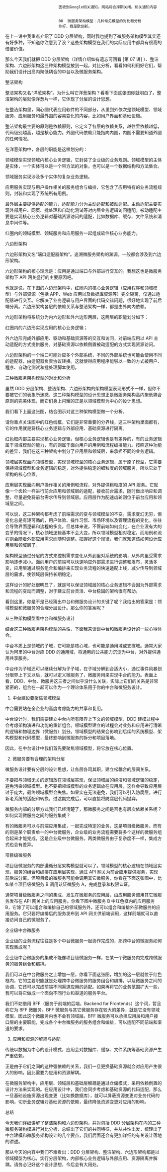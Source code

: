 
                            
                            因收到Google相关通知，网站将会择期关闭。相关通知内容
                            
                            
                            08  微服务架构模型：几种常见模型的对比和分析
                            你好，我是欧创新。

在上一讲中我重点介绍了 DDD 分层架构，同时我也提到了微服务架构模型其实还有好多种，不知道你注意到了没？这些架构模型在我们的实际应用中都具有很高的借鉴价值。

那么今天我们就把 DDD 分层架构（详情介绍如有遗忘可回看 [第 07 讲] ）、整洁架构、六边形架构这三种架构模型放到一起，对比分析，看看如何利用好它们，帮助我们设计出高内聚低耦合的中台以及微服务架构。

整洁架构

整洁架构又名“洋葱架构”。为什么叫它洋葱架构？看看下面这张图你就明白了。整洁架构的层就像洋葱片一样，它体现了分层的设计思想。

在整洁架构里，同心圆代表应用软件的不同部分，从里到外依次是领域模型、领域服务、应用服务和最外围的容易变化的内容，比如用户界面和基础设施。

整洁架构最主要的原则是依赖原则，它定义了各层的依赖关系，越往里依赖越低，代码级别越高，越是核心能力。外圆代码依赖只能指向内圆，内圆不需要知道外圆的任何情况。



在洋葱架构中，各层的职能是这样划分的：

领域模型实现领域内核心业务逻辑，它封装了企业级的业务规则。领域模型的主体是实体，一个实体可以是一个带方法的对象，也可以是一个数据结构和方法集合。

领域服务实现涉及多个实体的复杂业务逻辑。

应用服务实现与用户操作相关的服务组合与编排，它包含了应用特有的业务流程规则，封装和实现了系统所有用例。

最外层主要提供适配的能力，适配能力分为主动适配和被动适配。主动适配主要实现外部用户、网页、批处理和自动化测试等对内层业务逻辑访问适配。被动适配主要是实现核心业务逻辑对基础资源访问的适配，比如数据库、缓存、文件系统和消息中间件等。

红圈内的领域模型、领域服务和应用服务一起组成软件核心业务能力。

六边形架构

六边形架构又名“端口适配器架构”。追溯微服务架构的渊源，一般都会涉及到六边形架构。

六边形架构的核心理念是：应用是通过端口与外部进行交互的。我想这也是微服务架构下 API 网关盛行的主要原因吧。

也就是说，在下图的六边形架构中，红圈内的核心业务逻辑（应用程序和领域模型）与外部资源（包括 APP、Web 应用以及数据库资源等）完全隔离，仅通过适配器进行交互。它解决了业务逻辑与用户界面的代码交错问题，很好地实现了前后端分离。六边形架构各层的依赖关系与整洁架构一样，都是由外向内依赖。



六边形架构将系统分为内六边形和外六边形两层，这两层的职能划分如下：

红圈内的六边形实现应用的核心业务逻辑；

外六边形完成外部应用、驱动和基础资源等的交互和访问，对前端应用以 API 主动适配的方式提供服务，对基础资源以依赖倒置被动适配的方式实现资源访问。

六边形架构的一个端口可能对应多个外部系统，不同的外部系统也可能会使用不同的适配器，由适配器负责协议转换。这就使得应用程序能够以一致的方式被用户、程序、自动化测试和批处理脚本使用。

三种微服务架构模型的对比和分析

虽然 DDD 分层架构、整洁架构、六边形架构的架构模型表现形式不一样，但你不要被它们的表象所迷惑，这三种架构模型的设计思想正是微服务架构高内聚低耦合原则的完美体现，而它们身上闪耀的正是以领域模型为中心的设计思想。



我们看下上面这张图，结合图示对这三种架构模型做一个分析。

请你重点关注图中的红色线框，它们是非常重要的分界线，这三种架构里面都有，它的作用就是将核心业务逻辑与外部应用、基础资源进行隔离。

红色框内部主要实现核心业务逻辑，但核心业务逻辑也是有差异的，有的业务逻辑属于领域模型的能力，有的则属于面向用户的用例和流程编排能力。按照这种功能的差异，我们在这三种架构中划分了应用层和领域层，来承担不同的业务逻辑。

领域层实现面向领域模型，实现领域模型的核心业务逻辑，属于原子模型，它需要保持领域模型和业务逻辑的稳定，对外提供稳定的细粒度的领域服务，所以它处于架构的核心位置。

应用层实现面向用户操作相关的用例和流程，对外提供粗粒度的 API 服务。它就像一个齿轮一样进行前台应用和领域层的适配，接收前台需求，随时做出响应和调整，尽量避免将前台需求传导到领域层。应用层作为配速齿轮则位于前台应用和领域层之间。

可以说，这三种架构都考虑了前端需求的变与领域模型的不变。需求变幻无穷，但变化总是有矩可循的，用户体验、操作习惯、市场环境以及管理流程的变化，往往会导致界面逻辑和流程的多变。但总体来说，不管前端如何变化，在企业没有大的变革的情况下，核心领域逻辑基本不会大变，所以领域模型相对稳定，而用例和流程则会随着外部应用需求而随时调整。把握好这个规律，我们就知道该如何设计应用层和领域层了。

架构模型通过分层的方式来控制需求变化从外到里对系统的影响，从外向里受需求影响逐步减小。面向用户的前端可以快速响应外部需求进行调整和发布，灵活多变，应用层通过服务组合和编排来实现业务流程的快速适配上线，减少传导到领域层的需求，使领域层保持长期稳定。

这样设计的好处很明显了，就是可以保证领域层的核心业务逻辑不会因为外部需求和流程的变动而调整，对于建立前台灵活、中台稳固的架构很有帮助。

看到这里，你是不是已经猜出中台和微服务设计的关键了呢？我给出的答案是：领域模型和微服务的合理分层设计。那么你的答案呢？

从三种架构模型看中台和微服务设计

结合这三种微服务架构模型的共性，下面我来谈谈中台和微服务设计的一些心得体会。

中台本质上是领域的子域，它可能是核心域，也可能是通用域或支撑域。通常大家认为阿里的中台对应 DDD 的通用域，将通用的公共能力沉淀为中台，对外提供通用共享服务。

中台作为子域还可以继续分解为子子域，在子域分解到合适大小，通过事件风暴划分限界上下文以后，就可以定义微服务了，微服务用来实现中台的能力。表面上看，DDD、中台、微服务这三者之间似乎没什么关联，实际上它们的关系是非常紧密的，组合在一起可以作为一个理论体系用于你的中台和微服务设计。

1. 中台建设要聚焦领域模型

中台需要站在全企业的高度考虑能力的共享和复用。

中台设计时，我们需要建立中台内所有限界上下文的领域模型，DDD 建模过程中会考虑架构演进和功能的重新组合。领域模型建立的过程会对业务和应用进行清晰的逻辑和物理边界（微服务）划分。领域模型的结果会影响到后续的系统模型、架构模型和代码模型，最终影响到微服务的拆分和项目落地。

因此，在中台设计中我们首先要聚焦领域模型，将它放在核心位置。

2. 微服务要有合理的架构分层

微服务设计要有分层的设计思想，让各层各司其职，建立松耦合的层间关系。

不要把与领域无关的逻辑放在领域层实现，保证领域层的纯洁和领域逻辑的稳定，避免污染领域模型。也不要把领域模型的业务逻辑放在应用层，这样会导致应用层过于庞大，最终领域模型会失焦。如果实在无法避免，我们可以引入防腐层，进行新老系统的适配和转换，过渡期完成后，可以直接将防腐层代码抛弃。

微服务内部的分层方式我们已经清楚了，那微服务之间是否也有层次依赖关系呢？如何实现微服务之间的服务集成？

有的微服务可以与前端应用集成，一起完成特定的业务，这是项目级微服务。而有的则是某个职责单一的中台微服务，企业级的业务流程需要将多个这样的微服务组合起来才能完成，这是企业级中台微服务。两类微服务由于复杂度不一样，集成方式也会有差异。

项目级微服务

项目级微服务的内部遵循分层架构模型就可以了。领域模型的核心逻辑在领域层实现，服务的组合和编排在应用层实现，通过 API 网关为前台应用提供服务，实现前后端分离。但项目级的微服务可能会调用其它微服务，你看在下面这张图中，比如某个项目级微服务 B 调用认证微服务 A，完成登录和权限认证。

通常项目级微服务之间的集成，发生在微服务的应用层，由应用服务调用其它微服务发布在 API 网关上的应用服务。你看下图中微服务 B 中红色框内的应用服务 B，它除了可以组合和编排自己的领域服务外，还可以组合和编排外部微服务的应用服务。它只要将编排后的服务发布到 API 网关供前端调用，这样前端就可以直接访问自己的微服务了。



企业级中台微服务

企业级的业务流程往往是多个中台微服务一起协作完成的，那跨中台的微服务如何实现集成呢？

企业级中台微服务的集成不能像项目级微服务一样，在某一个微服务内完成跨微服务的服务组合和编排。

我们可以在中台微服务之上增加一层，你看下面这张图，增加的这一层就位于红色框内，它的主要职能就是处理跨中台微服务的服务组合和编排，以及微服务之间的协调，它还可以完成前端不同渠道应用的适配。如果再将它的业务范围扩大一些，我可以将它做成一个面向不同行业和渠道的服务平台。

我们不妨借用 BFF（服务于前端的后端，Backend for Frontends）这个词，暂且称它为 BFF 微服务。BFF 微服务与其它微服务存在较大的差异，就是它没有领域模型，因此这个微服务内也不会有领域层。BFF 微服务可以承担应用层和用户接口层的主要职能，完成各个中台微服务的服务组合和编排，可以适配不同前端和渠道的要求。



3. 应用和资源的解耦与适配

传统以数据为中心的设计模式，应用会对数据库、缓存、文件系统等基础资源产生严重依赖。

正是由于它们之间的这种强依赖的关系，我们一旦更换基础资源就会对应用产生很大的影响，因此需要为应用和资源解耦。

在微服务架构中，应用层、领域层和基础层解耦是通过仓储模式，采用依赖倒置的设计方法来实现的。在应用设计中，我们会同步考虑和基础资源的代码适配，那么一旦基础设施资源出现变更（比如换数据库），就可以屏蔽资源变更对业务代码的影响，切断业务逻辑对基础资源的依赖，最终降低资源变更对应用的影响。

总结

今天我们详细讲解了整洁架构和六边形架构，并对包括 DDD 分层架构在内的三种微服务架构模进行对比分析，总结出了它们的共同特征，并从共性出发，梳理出了中台建模和微服务架构设计的几个要点，我们后面还会有更加详细的有关设计落地的讲述。

那从今天的内容中我们不难看出：DDD 分层架构、整洁架构、六边形架构都是以领域模型为核心，实行分层架构，内部核心业务逻辑与外部应用、资源隔离并解耦。请务必记好这个设计思想，今后会有大用处。

                        
                        
                            